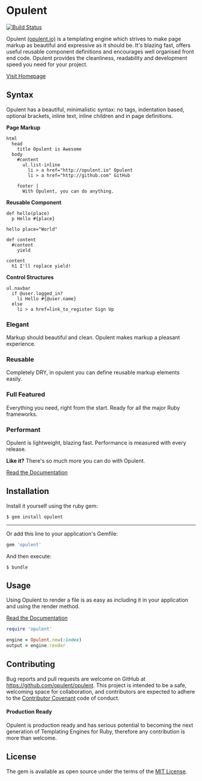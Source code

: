 # Opulent
[![Build Status](https://travis-ci.org/opulent/opulent.svg?branch=master)](https://travis-ci.org/opulent/opulent)

Opulent [(opulent.io)](http://opulent.io) is a templating engine which strives to make page markup as beautiful and expressive as it should be. It's blazing fast, offers useful reusable component definitions and encourages well organised front end code. Opulent provides the cleanliness, readability and development speed you need for your project.

[Visit Homepage](http://opulent.io/)

## Syntax
Opulent has a beautiful, minimalistic syntax: no tags, indentation based, optional brackets, inline text, inline children and in page definitions.

__Page Markup__
```
html
  head
    title Opulent is Awesome
  body
    #content
      ul.list-inline
        li > a href="http://opulent.io" Opulent
        li > a href="http://github.com" GitHub

    footer |
      With Opulent, you can do anything.
```

__Reusable Component__
```
def hello(place)
  p Hello #{place}
  
hello place="World"
```

```
def content
  #content
    yield
  
content 
  h1 I'll replace yield!
```


__Control Structures__
```
ul.navbar
  if @user.logged_in?
    li Hello #{@user.name}
  else
    li > a href=link_to_register Sign Up
```

### Elegant
Markup should beautiful and clean. Opulent makes markup a pleasant experience.

### Reusable
Completely DRY, in opulent you can define reusable markup elements easily.

### Full Featured
Everything you need, right from the start. Ready for all the major Ruby frameworks.

### Performant
Opulent is lightweight, blazing fast. Performance is measured with every release.

__Like it?__ There's so much more you can do with Opulent.

[Read the Documentation](http://opulent.io/documentation/)



## Installation

Install it yourself using the ruby gem:

    $ gem install opulent

---

Or add this line to your application's Gemfile:

```ruby
gem 'opulent'
```

And then execute:

    $ bundle


## Usage

Using Opulent to render a file is as easy as including it in your application and using the render method.

[Read the Documentation](http://opulent.io/documentation/)

```ruby
require 'opulent'

engine = Opulent.new(:index)
output = engine.render
```

## Contributing

Bug reports and pull requests are welcome on GitHub at https://github.com/opulent/opulent. This project is intended to be a safe, welcoming space for collaboration, and contributors are expected to adhere to the [Contributor Covenant](contributor-covenant.org) code of conduct.

#### Production Ready
Opulent is production ready and has serious potential to becoming the next generation of Templating Engines for Ruby, therefore any contribution is more than welcome.



## License

The gem is available as open source under the terms of the [MIT License](http://opensource.org/licenses/MIT).
